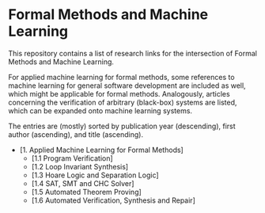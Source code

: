 # Formal Methods and Machine Learning

This repository contains a list of research links for the intersection
of Formal Methods and Machine Learning.

For applied machine learning for formal methods, some references to machine
learning for general software development are included as well,
which might be applicable for formal methods.
Analogously, articles concerning the verification of arbitrary (black-box)
systems are listed, which can be expanded onto machine learning systems.

The entries are (mostly) sorted by
publication year (descending),
first author (ascending), and
title (ascending).

- [1. Applied Machine Learning for Formal Methods]
	- [1.1 Program Verification]
	- [1.2 Loop Invariant Synthesis]
	- [1.3 Hoare Logic and Separation Logic]
	- [1.4 SAT, SMT and CHC Solver]
	- [1.5 Automated Theorem Proving]
	- [1.6 Automated Verification, Synthesis and Repair] 
